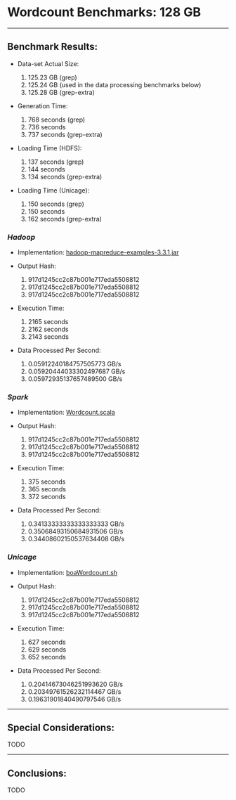 # Wordcount Benchmarks: 128 GB

---
## Benchmark Results:

- Data-set Actual Size:
  1. 125.23 GB (grep)
  2. 125.24 GB (used in the data processing benchmarks below)
  3. 125.28 GB (grep-extra)

- Generation Time:
  1. 768 seconds (grep)
  2. 736 seconds 
  3. 737 seconds (grep-extra)

- Loading Time (HDFS):
  1. 137 seconds (grep)
  2. 144 seconds 
  3. 134 seconds (grep-extra)

- Loading Time (Unicage):
  1. 150 seconds (grep)
  2. 150 seconds 
  3. 162 seconds (grep-extra)


### ***Hadoop***

- Implementation: [hadoop-mapreduce-examples-3.3.1.jar](../../../../../workloads/batch/wordcount/javaWordcount/hadoop-mapreduce-examples-3.3.1.jar)

- Output Hash:
  1. 917d1245cc2c87b001e717eda5508812
  2. 917d1245cc2c87b001e717eda5508812
  3. 917d1245cc2c87b001e717eda5508812

- Execution Time: 
  1. 2165 seconds
  2. 2162 seconds
  3. 2143 seconds

- Data Processed Per Second:
  1. 0.05912240184757505773 GB/s
  2. 0.05920444033302497687 GB/s
  3. 0.05972935137657489500 GB/s


### ***Spark***

- Implementation: [Wordcount.scala](../../../../../workloads/batch/wordcount/scalaWordcount/src/main/scala/WordCount.scala%20(buffer%20overflow))

- Output Hash:
  1. 917d1245cc2c87b001e717eda5508812
  2. 917d1245cc2c87b001e717eda5508812
  3. 917d1245cc2c87b001e717eda5508812

- Execution Time: 
  1. 375 seconds
  2. 365 seconds
  3. 372 seconds

- Data Processed Per Second: 
  1. 0.34133333333333333333 GB/s
  2. 0.35068493150684931506 GB/s
  3. 0.34408602150537634408 GB/s


### ***Unicage***

- Implementation: [boaWordcount.sh](../../../../../workloads/batch/wordcount/bashWordcount/boaWordcount/boaWordcount.sh)

- Output Hash:
  1. 917d1245cc2c87b001e717eda5508812
  2. 917d1245cc2c87b001e717eda5508812
  3. 917d1245cc2c87b001e717eda5508812

- Execution Time: 
  1. 627 seconds
  2. 629 seconds
  3. 652 seconds

- Data Processed Per Second:
  1. 0.20414673046251993620 GB/s
  2. 0.20349761526232114467 GB/s
  3. 0.19631901840490797546 GB/s


---
## Special Considerations:

TODO


---
## Conclusions:

TODO